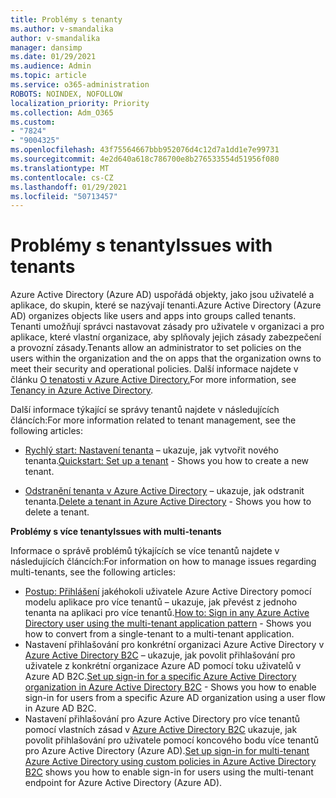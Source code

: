 ```yaml
---
title: Problémy s tenanty
ms.author: v-smandalika
author: v-smandalika
manager: dansimp
ms.date: 01/29/2021
ms.audience: Admin
ms.topic: article
ms.service: o365-administration
ROBOTS: NOINDEX, NOFOLLOW
localization_priority: Priority
ms.collection: Adm_O365
ms.custom:
- "7824"
- "9004325"
ms.openlocfilehash: 43f75564667bbb952076d4c12d7a1dd1e7e99731
ms.sourcegitcommit: 4e2d640a618c786700e8b276533554d51956f080
ms.translationtype: MT
ms.contentlocale: cs-CZ
ms.lasthandoff: 01/29/2021
ms.locfileid: "50713457"
---
```

# <a name="issues-with-tenants"></a><span data-ttu-id="f0a70-102">Problémy s tenanty</span><span class="sxs-lookup"><span data-stu-id="f0a70-102">Issues with tenants</span></span>

<span data-ttu-id="f0a70-103">Azure Active Directory (Azure AD) uspořádá objekty, jako jsou uživatelé a aplikace, do skupin, které se nazývají tenanti.</span><span class="sxs-lookup"><span data-stu-id="f0a70-103">Azure Active Directory (Azure AD) organizes objects like users and apps into groups called tenants.</span></span> <span data-ttu-id="f0a70-104">Tenanti umožňují správci nastavovat zásady pro uživatele v organizaci a pro aplikace, které vlastní organizace, aby splňovaly jejich zásady zabezpečení a provozní zásady.</span><span class="sxs-lookup"><span data-stu-id="f0a70-104">Tenants allow an administrator to set policies on the users within the organization and the on apps that the organization owns to meet their security and operational policies.</span></span> <span data-ttu-id="f0a70-105">Další informace najdete v článku [O tenatosti v Azure Active Directory.](https://docs.microsoft.com/azure/active-directory/develop/single-and-multi-tenant-apps)</span><span class="sxs-lookup"><span data-stu-id="f0a70-105">For more information, see [Tenancy in Azure Active Directory](https://docs.microsoft.com/azure/active-directory/develop/single-and-multi-tenant-apps).</span></span>

<span data-ttu-id="f0a70-106">Další informace týkající se správy tenantů najdete v následujících článcích:</span><span class="sxs-lookup"><span data-stu-id="f0a70-106">For more information related to tenant management, see the following articles:</span></span>

- <span data-ttu-id="f0a70-107">[Rychlý start: Nastavení tenanta](https://docs.microsoft.com/azure/active-directory/develop/quickstart-create-new-tenant) – ukazuje, jak vytvořit nového tenanta.</span><span class="sxs-lookup"><span data-stu-id="f0a70-107">[Quickstart: Set up a tenant](https://docs.microsoft.com/azure/active-directory/develop/quickstart-create-new-tenant) - Shows you how to create a new tenant.</span></span>

- <span data-ttu-id="f0a70-108">[Odstranění tenanta v Azure Active Directory](https://docs.microsoft.com/azure/active-directory/enterprise-users/directory-delete-howto) – ukazuje, jak odstranit tenanta.</span><span class="sxs-lookup"><span data-stu-id="f0a70-108">[Delete a tenant in Azure Active Directory](https://docs.microsoft.com/azure/active-directory/enterprise-users/directory-delete-howto) - Shows you how to delete a tenant.</span></span>

<span data-ttu-id="f0a70-109">**Problémy s více tenanty**</span><span class="sxs-lookup"><span data-stu-id="f0a70-109">**Issues with multi-tenants**</span></span>

<span data-ttu-id="f0a70-110">Informace o správě problémů týkajících se více tenantů najdete v následujících článcích:</span><span class="sxs-lookup"><span data-stu-id="f0a70-110">For information on how to manage issues regarding multi-tenants, see the following articles:</span></span>

- <span data-ttu-id="f0a70-111">[Postup: Přihlášení](https://docs.microsoft.com/azure/active-directory/develop/howto-convert-app-to-be-multi-tenant) jakéhokoli uživatele Azure Active Directory pomocí modelu aplikace pro více tenantů – ukazuje, jak převést z jednoho tenanta na aplikaci pro více tenantů.</span><span class="sxs-lookup"><span data-stu-id="f0a70-111">[How to: Sign in any Azure Active Directory user using the multi-tenant application pattern](https://docs.microsoft.com/azure/active-directory/develop/howto-convert-app-to-be-multi-tenant) - Shows you how to convert from a single-tenant to a multi-tenant application.</span></span>
- <span data-ttu-id="f0a70-112">Nastavení přihlašování pro konkrétní organizaci Azure Active Directory v [Azure Active Directory B2C](https://docs.microsoft.com/azure/active-directory-b2c/identity-provider-azure-ad-single-tenant?pivots=b2c-user-flow) – ukazuje, jak povolit přihlašování pro uživatele z konkrétní organizace Azure AD pomocí toku uživatelů v Azure AD B2C.</span><span class="sxs-lookup"><span data-stu-id="f0a70-112">[Set up sign-in for a specific Azure Active Directory organization in Azure Active Directory B2C](https://docs.microsoft.com/azure/active-directory-b2c/identity-provider-azure-ad-single-tenant?pivots=b2c-user-flow) - Shows you how to enable sign-in for users from a specific Azure AD organization using a user flow in Azure AD B2C.</span></span>
- <span data-ttu-id="f0a70-113">Nastavení přihlašování pro Azure Active Directory pro více tenantů pomocí vlastních zásad v [Azure Active Directory B2C](https://docs.microsoft.com/azure/active-directory-b2c/identity-provider-azure-ad-multi-tenant?pivots=b2c-custom-policy) ukazuje, jak povolit přihlašování pro uživatele pomocí koncového bodu více tenantů pro Azure Active Directory (Azure AD).</span><span class="sxs-lookup"><span data-stu-id="f0a70-113">[Set up sign-in for multi-tenant Azure Active Directory using custom policies in Azure Active Directory B2C](https://docs.microsoft.com/azure/active-directory-b2c/identity-provider-azure-ad-multi-tenant?pivots=b2c-custom-policy)  shows you how to enable sign-in for users using the multi-tenant endpoint for Azure Active Directory (Azure AD).</span></span>







